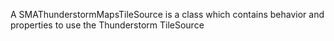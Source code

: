 A SMAThunderstormMapsTileSource is a class which contains behavior and properties to use the Thunderstorm TileSource